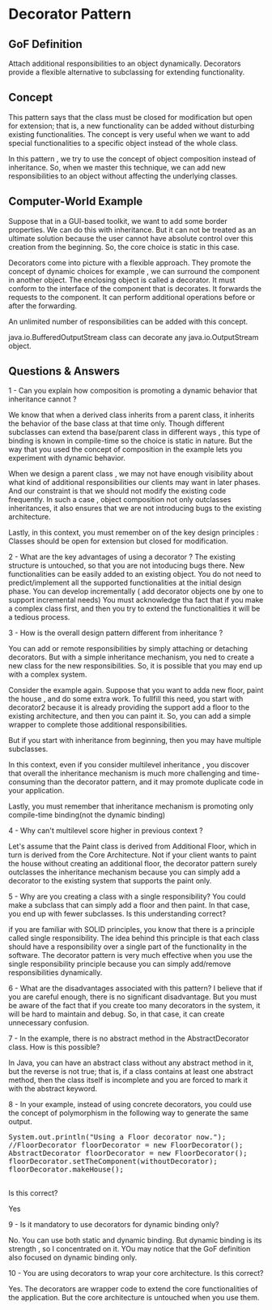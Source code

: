 # Decorator Pattern

## GoF Definition

Attach additional responsibilities to an object dynamically.
Decorators provide a flexible alternative to subclassing for extending functionality.


## Concept

This pattern says that the class must be closed for modification but open for extension;
that is, a new functionality can be added without disturbing existing functionalities.
The concept is very useful when we want to add special functionalities to a specific object 
instead of the whole class.

In this pattern , we try to use the concept of object composition instead of inheritance.
So, when we master this technique, we can add new responsibilities 
to an object without affecting the underlying classes.

## Computer-World Example

Suppose that in a GUI-based toolkit, we want to add some border properties.
We can do this with inheritance. But it can not be treated as an ultimate solution because the user
cannot have absolute control over this creation from the beginning.
So, the core choice is static in this case.

Decorators come into picture with a flexible approach. They promote the concept of dynamic choices
for example , we can surround the component in another object.
The enclosing object is called a decorator. It must conform to the interface of the component that is decorates.
It forwards the requests to the component. It can perform additional operations before or after the forwarding.

An unlimited number of responsibilities can be added with this concept.

java.io.BufferedOutputStream class can decorate any java.io.OutputStream object.
 
## Questions & Answers

1 -  Can you explain how composition is promoting a dynamic behavior that inheritance cannot ?

We know that when a derived class inherits from a parent class, it inherits the behavior of the base class at that time only.
Though different subclasses can extend tha base/parent class in different ways , this type of binding is known in compile-time
so the choice is static in nature. But the way that you used the concept of composition in the example lets you experiment with
dynamic behavior.

When we design a parent class , we may not have enough visibility about what kind of additional responsibilities our clients may
want in later phases. And our constraint is that we should not modify the existing code frequently.
In such a case , object composition not only outclasses inheritances, it also ensures that we are not introducing bugs 
to the existing architecture.

Lastly, in this context, you must remember on of the key design principles :
Classes should be open for extension but closed for modification.

2 - What are the key advantages of using a decorator ?
The existing structure is untouched, so that you are not intoducing bugs there.
New functionalities can be easily added to an existing object.
You do not need to predict/implement all the supported functionalities at the initial design phase.
You can develop incrementally ( add decorator objects one by one to support incremental needs)
You must acknowledge tha fact that if you make a complex class first, and then you try to extend the functionalities 
it will be a tedious process.

3 - How is the overall design pattern different from inheritance ?

You can add or remote responsibilities by simply attaching or detaching decorators.
But with a simple inheritance mechanism, you ned to create a new class for the new responsibilities.
So, it is possible that you may end up with a complex system.

Consider the example again. Suppose that you want to adda new floor, paint the house , and do some extra work.
To fullfill this need, you start with decorator2 because it is already providing the support add a floor to the existing
architecture, and then you can paint it.
So, you can add a simple wrapper to complete those additional responsibilities.

But if you start with inheritance from beginning, then you may have multiple subclasses.

In this context, even if you consider multilevel inheritance , you discover that overall the inheritance mechanism is much more
challenging and time-consuming than the decorator pattern, and it may promote duplicate code in your application.

Lastly, you must remember that inheritance mechanism is promoting only compile-time binding(not the dynamic binding)

4 - Why can't multilevel score higher in previous context ?

Let's assume that the Paint class is derived from Additional Floor,
which in turn is derived from the Core Architecture.
Not if your client wants to paint the house without creating an additional floor,
the decorator pattern surely outclasses the inheritance mechanism because you can simply add a decorator to the existing
system that supports the paint only.

5 - Why are you creating a class with a single responsibility? 
You could make a subclass that can simply add a floor and then paint. 
In that case, you end up with fewer subclasses. Is this understanding correct?

if you are familiar with SOLID principles, you know that there is a principle called single responsibility.
The idea behind this principle is that each class should have a responsibility over a single part of the functionality
in the software.
The decorator pattern is very much effective when you use the single responsibility principle because you can simply 
add/remove responsibilities dynamically.

6 - What are the disadvantages associated with this pattern?
I believe that if you are careful enough, there is no significant disadvantage. 
But you must be aware of the fact that if you create too many decorators in the system, 
it will be hard to maintain and debug. So, in that case, it can create unnecessary confusion.

7 - In the example, there is no abstract method in the AbstractDecorator class. How is this possible?

In Java, you can have an abstract class without any abstract method in it, but the reverse is not true; that is, 
if a class contains at least one abstract method, 
then the class itself is incomplete and you are forced to mark it with the abstract keyword.

8 - In your example, instead of using concrete decorators, you could use the concept of polymorphism 
in the following way to generate the same output.

<pre>
System.out.println("Using a Floor decorator now."); 
//FloorDecorator floorDecorator = new FloorDecorator(); 
AbstractDecorator floorDecorator = new FloorDecorator(); 
floorDecorator.setTheComponent(withoutDecorator); 
floorDecorator.makeHouse();

</pre>

Is this correct?

Yes

9 - Is it mandatory to use decorators for dynamic binding only?

No. You can use both static and dynamic binding.
But dynamic binding is its strength , so I concentrated on it.
YOu may notice that the GoF definition also focused on dynamic binding only.

10 - You are using decorators to wrap your core architecture. Is this correct?

Yes. The decorators are wrapper code to extend the core functionalities of the application.
But the core architecture is untouched when you use them.
